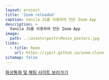 ```yaml
---
layout: project
title: 'Zoom reloaded'
caption: Vanila JS를 이용하여 만든 Zoom App
description: >
  Vanila JS를 이용하여 만든 Zoom App
image: 
  path: ..\assets\posts\Movie_posters.jpg
links:
  - title: Room
    url: https://jypit.github.io/zoom-clone
sitemap: false
---
```


<a href="https://jypit.github.io/zoom-clone" target="_blank"> 화상통화 및 채팅 사이트 보러가기
